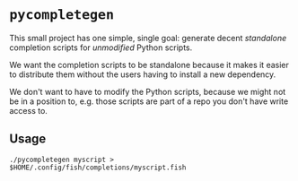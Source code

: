 # `pycompletegen`

This small project has one simple, single goal: generate decent *standalone*
completion scripts for *unmodified* Python scripts.

We want the completion scripts to be standalone because it makes it easier to
distribute them without the users having to install a new dependency.

We don't want to have to modify the Python scripts, because we might not be in
a position to, e.g. those scripts are part of a repo you don't have write
access to.

## Usage

`./pycompletegen myscript > $HOME/.config/fish/completions/myscript.fish`



